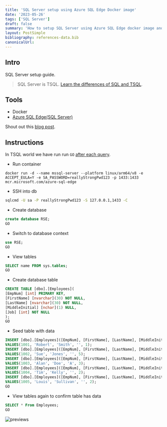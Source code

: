 ```yaml
---
title: 'SQL Server setup using Azure SQL Edge Docker image'
date: '2023-05-26'
tags: ['SQL Server']
draft: false
summary: 'How to setup SQL Server using Azure SQL Edge docker image and check its working correctly. Snippets of TSQL'
layout: PostSimple
bibliography: references-data.bib
canonicalUrl:
---
```


## Intro

SQL Server setup guide.

> SQL Server is TSQL. [Learn the differences of SQL and TSQL](https://www.dataquest.io/blog/sql-vs-t-sql/).

## Tools

- Docker
- [Azure SQL Edge(SQL Server)](https://hub.docker.com/_/microsoft-azure-sql-edge)

Shout out this [blog post](https://www.mssqltips.com/sqlservertip/7432/sql-cheat-sheet-sql-server-tsql-commands/).

## Instructions

In TSQL world we have run run `GO` [after each query](https://stackoverflow.com/questions/2299249/what-is-the-use-of-go-in-sql-server-management-studio-transact-sql).

- Run container

```ssh
docker run -d --name mssql-server --platform linux/arm64/v8 -e ACCEPT_EULA=Y -e SA_PASSWORD=reallyStrongPwd123 -p 1433:1433 mcr.microsoft.com/azure-sql-edge
```

- SSH into db

```sh
sqlcmd -U sa -P reallyStrongPwd123 -S 127.0.0.1,1433 -C
```

- Create database

```sql
create database RSE;
GO
```

- Switch to database context

```sql
use RSE;
GO
```

- View tables

```sql
SELECT name FROM sys.tables;
GO
```

- Create database table

```sql
CREATE TABLE [dbo].[Employees](
[EmpNum] [int] PRIMARY KEY,
[FirstName] [nvarchar](30) NOT NULL,
[LastName] [nvarchar](30) NOT NULL,
[MiddleInitial] [nchar](1) NULL,
[Job] [int] NOT NULL
);
GO
```

- Seed table with data

```sql
INSERT [dbo].[Employees]([EmpNum], [FirstName], [LastName], [MiddleInitial], [Job])
VALUES(1001, 'Robert', 'Smith', '', 1);
INSERT [dbo].[Employees]([EmpNum], [FirstName], [LastName], [MiddleInitial], [Job])
VALUES(1002, 'Sue', 'Jones', '', 5);
INSERT [dbo].[Employees]([EmpNum], [FirstName], [LastName], [MiddleInitial], [Job])
VALUES(1003, 'Alan', 'Doe', 'A', 3);
INSERT [dbo].[Employees]([EmpNum], [FirstName], [LastName], [MiddleInitial], [Job])
VALUES(1004, 'Tim', 'Kelly', '', 2);
INSERT [dbo].[Employees]([EmpNum], [FirstName], [LastName], [MiddleInitial], [Job])
VALUES(1005, 'Louis', 'Sullivan', '', 2);
GO
```

- View tables again to confirm table has data

```sql
SELECT * From Employees;
GO
```

![previews](https://d1ro8r1rbfn3jf.cloudfront.net/ms_580754/Ecm3OtY0Kxml0eCK6GZFFJdwLfl9hL/Monosnap%2BStatusIndicator%2B2023-05-29%2B18-39-07.png?Expires=1685401200&Signature=zQPiPV6W2S7dbuHDbd8d1h25PONvCZVWIWSdUlCask40RmctDDKJylT0vpCqrLUADpSP90XjeBLqk-hpQbFROqq0kRZ8Z0DlG1BBysv5VAfXA2gIVdOs3ncXh9bXnXlVG5zxOvtwOzivYIWrEdXouU3hHgHX-bE9rdpLQ1jtZlMvgq~6qu~YoG7ke13RfRCijtbavPn-YtQnlWzf1CxCR5mgqejjOBOPnBMbpiF~T5rwXVzmYSYbTuZ2EkdkE1XEYXAx73-~ZG9kGBVqFFK8IWJ-AWCQHerUuxnKWWRDUn4tFzPslfJV~n~CFH0T7Lumv1kIHDtm7pFYNfozn-C0XA__&Key-Pair-Id=APKAJBCGYQYURKHBGCOA)
